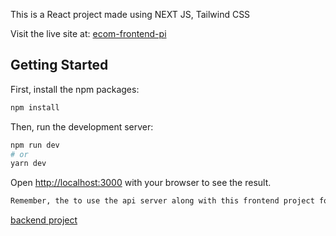 This is a React project made using NEXT JS, Tailwind CSS

Visit the live site at: [ecom-frontend-pi](https://ecom-frontend-pi.vercel.app/admin/orders)

## Getting Started


First, install the npm packages:
```bash
npm install
```

Then, run the development server:

```bash
npm run dev
# or
yarn dev
```
Open [http://localhost:3000](http://localhost:3000) with your browser to see the result.

```bash
Remember, the to use the api server along with this frontend project for full functionality:
```

[backend project](https://github.com/ImranAhmed26/Ecom-backend)



